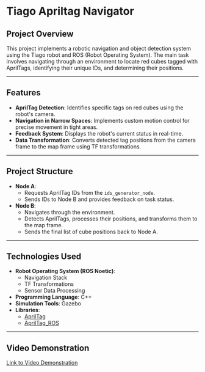 # **Tiago Apriltag Navigator**

## **Project Overview**
This project implements a robotic navigation and object detection system using the Tiago robot and ROS (Robot Operating System). The main task involves navigating through an environment to locate red cubes tagged with AprilTags, identifying their unique IDs, and determining their positions.

---

## **Features**
- **AprilTag Detection**: Identifies specific tags on red cubes using the robot's camera.
- **Navigation in Narrow Spaces**: Implements custom motion control for precise movement in tight areas.
- **Feedback System**: Displays the robot's current status in real-time.
- **Data Transformation**: Converts detected tag positions from the camera frame to the map frame using TF transformations.

---

## **Project Structure**
- **Node A**:
  - Requests AprilTag IDs from the `ids_generator_node`.
  - Sends IDs to Node B and provides feedback on task status.
- **Node B**:
  - Navigates through the environment.
  - Detects AprilTags, processes their positions, and transforms them to the map frame.
  - Sends the final list of cube positions back to Node A.

---

## **Technologies Used**
- **Robot Operating System (ROS Noetic)**:
  - Navigation Stack
  - TF Transformations
  - Sensor Data Processing
- **Programming Language**: C++
- **Simulation Tools**: Gazebo
- **Libraries**:
  - [AprilTag](https://github.com/AprilRobotics/apriltag)
  - [AprilTag_ROS](https://github.com/AprilRobotics/apriltag_ros)

---

## **Video Demonstration**
[Link to Video Demonstration]([https://github.com/AprilRobotics/apriltag_ros](https://github.com/bilenbatuhan/TiagoApriltagNavigator/blob/main/Video/Assignment.mp4))

